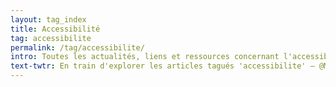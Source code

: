 ```yaml
---
layout: tag_index
title: Accessibilité
tag: accessibilite
permalink: /tag/accessibilite/
intro: Toutes les actualités, liens et ressources concernant l'accessibilité Web.
text-twtr: En train d'explorer les articles tagués 'accessibilite' — @MagDuWebdesign
---
```

